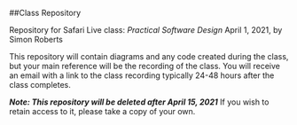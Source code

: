 ##Class Repository

Repository for Safari Live class: *Practical Software Design*
April 1, 2021, by Simon Roberts

This repository will contain diagrams and any code created
during the class, but your main reference will be the recording 
of the class. You will receive an email with a link to the class
recording typically 24-48 hours after the class
completes.

***Note: This repository will be deleted after April 15, 2021***
If you wish to retain access to it, please take a copy of your own.

